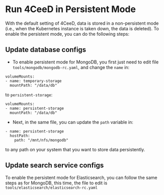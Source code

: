 Run 4CeeD in Persistent Mode
====

With the default setting of 4CeeD, data is stored in a non-persistent mode (i.e., when the Kubernetes instance is taken down, the data is deleted). To enable the persistent mode, you can do the following steps:

## Update database configs
- To enable persistent mode for MongoDB, you first just need to edit file `tools/mongodb/mongodb-rc.yaml`, and change the `name` in:
```
volumeMounts:
- name: temporary-storage
  mountPath: "/data/db"
```

to `persistent-storage`:

```
volumeMounts:
- name: persistent-storage
  mountPath: "/data/db"
```

- Next, in the same file, you can update the `path` variable in:

```
- name: persistent-storage
  hostPath:
	path: "/mnt/nfs/mongodb"
```

to any path on your system that you want to store data persistently. 

## Update search service configs 

To enable the persistent mode for Elasticsearch, you can follow the same steps as for MongoDB, this time, the file to edit is `tools/elasticsearch/elasticsearch-rc.yaml`
